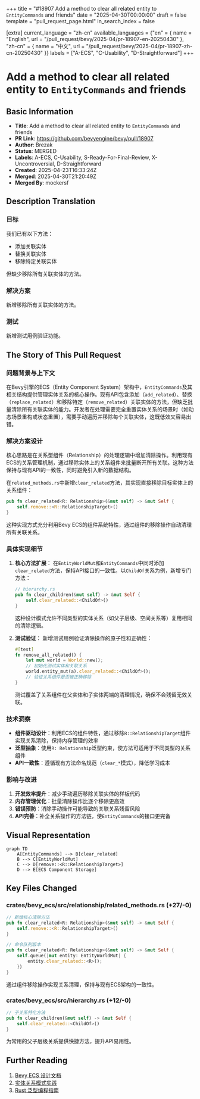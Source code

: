 +++
title = "#18907 Add a method to clear all related entity to `EntityCommands` and friends"
date = "2025-04-30T00:00:00"
draft = false
template = "pull_request_page.html"
in_search_index = false

[extra]
current_language = "zh-cn"
available_languages = {"en" = { name = "English", url = "/pull_request/bevy/2025-04/pr-18907-en-20250430" }, "zh-cn" = { name = "中文", url = "/pull_request/bevy/2025-04/pr-18907-zh-cn-20250430" }}
labels = ["A-ECS", "C-Usability", "D-Straightforward"]
+++

# Add a method to clear all related entity to `EntityCommands` and friends

## Basic Information
- **Title**: Add a method to clear all related entity to `EntityCommands` and friends  
- **PR Link**: https://github.com/bevyengine/bevy/pull/18907  
- **Author**: Brezak  
- **Status**: MERGED  
- **Labels**: A-ECS, C-Usability, S-Ready-For-Final-Review, X-Uncontroversial, D-Straightforward  
- **Created**: 2025-04-23T16:33:24Z  
- **Merged**: 2025-04-30T21:20:49Z  
- **Merged By**: mockersf  

## Description Translation
### 目标  
我们已有以下方法：  
- 添加关联实体  
- 替换关联实体  
- 移除特定关联实体  

但缺少移除所有关联实体的方法。  

### 解决方案  
新增移除所有关联实体的方法。  

### 测试  
新增测试用例验证功能。  

## The Story of This Pull Request

### 问题背景与上下文
在Bevy引擎的ECS（Entity Component System）架构中，`EntityCommands`及其相关结构提供管理实体关系的核心操作。现有API包含添加（`add_related`）、替换（`replace_related`）和移除特定（`remove_related`）关联实体的方法，但缺乏批量清除所有关联实体的能力。开发者在处理需要完全重置实体关系的场景时（如动态场景重构或状态重置），需要手动遍历并移除每个关联实体，这既低效又容易出错。

### 解决方案设计
核心思路是在关系型组件（Relationship）的处理逻辑中增加清除操作。利用现有ECS的关系管理机制，通过移除实体上的关系组件来批量断开所有关联。这种方法保持与现有API的一致性，同时避免引入新的数据结构。

在`related_methods.rs`中新增`clear_related`方法，其实现直接移除目标实体上的关系组件：
```rust
pub fn clear_related<R: Relationship>(&mut self) -> &mut Self {
    self.remove::<R::RelationshipTarget>()
}
```
这种实现方式充分利用Bevy ECS的组件系统特性，通过组件的移除操作自动清理所有关联关系。

### 具体实现细节
1. **核心方法扩展**：
   在`EntityWorldMut`和`EntityCommands`中同时添加`clear_related`方法，保持API接口的一致性。以`ChildOf`关系为例，新增专门方法：
   ```rust
   // hierarchy.rs
   pub fn clear_children(&mut self) -> &mut Self {
       self.clear_related::<ChildOf>()
   }
   ```
   这种设计模式允许不同类型的实体关系（如父子层级、空间关系等）复用相同的清除逻辑。

2. **测试验证**：
   新增测试用例验证清除操作的原子性和正确性：
   ```rust
   #[test]
   fn remove_all_related() {
       let mut world = World::new();
       // 初始化测试实体和关联关系
       world.entity_mut(a).clear_related::<ChildOf>();
       // 验证关系组件是否被正确移除
   }
   ```
   测试覆盖了关系组件在父实体和子实体两端的清理情况，确保不会残留无效关联。

### 技术洞察
- **组件驱动设计**：利用ECS的组件特性，通过移除`R::RelationshipTarget`组件实现关系清除，保持内存管理的效率
- **泛型抽象**：使用`R: Relationship`泛型约束，使方法可适用于不同类型的关系组件
- **API一致性**：遵循现有方法命名规范（`clear_*`模式），降低学习成本

### 影响与改进
1. **开发效率提升**：减少手动遍历移除关联实体的样板代码
2. **内存管理优化**：批量清除操作比逐个移除更高效
3. **错误预防**：消除手动操作可能导致的关联关系残留风险
4. **API完善**：补全关系操作的方法链，使`EntityCommands`的接口更完备

## Visual Representation

```mermaid
graph TD
    A[EntityCommands] --> B[clear_related]
    B --> C[EntityWorldMut]
    C --> D[remove::<R::RelationshipTarget>]
    D --> E[ECS Component Storage]
```

## Key Files Changed

### crates/bevy_ecs/src/relationship/related_methods.rs (+27/-0)
```rust
// 新增核心清除方法
pub fn clear_related<R: Relationship>(&mut self) -> &mut Self {
    self.remove::<R::RelationshipTarget>()
}

// 命令队列版本
pub fn clear_related<R: Relationship>(&mut self) -> &mut Self {
    self.queue(|mut entity: EntityWorldMut| {
        entity.clear_related::<R>();
    })
}
```
通过组件移除操作实现关系清理，保持与现有ECS架构的一致性。

### crates/bevy_ecs/src/hierarchy.rs (+12/-0)
```rust
// 子关系特化方法
pub fn clear_children(&mut self) -> &mut Self {
    self.clear_related::<ChildOf>()
}
```
为常用的父子层级关系提供快捷方法，提升API易用性。

## Further Reading
1. [Bevy ECS 设计文档](https://bevyengine.org/learn/book/ecs/)  
2. [实体关系模式实践](https://www.gamedeveloper.com/programming/entity-component-system-architecture)  
3. [Rust 泛型编程指南](https://doc.rust-lang.org/book/ch10-00-generics.html)